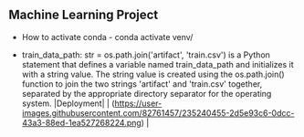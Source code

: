 ## Machine Learning Project
- How to activate conda - conda activate venv/

- train_data_path: str = os.path.join('artifact', 'train.csv') is a Python statement that defines a variable named train_data_path and initializes it with a string value. The string value is created using the os.path.join() function to join the two strings 'artifact' and 'train.csv' together, separated by the appropriate directory separator for the operating system.
|Deployment|
| (https://user-images.githubusercontent.com/82761457/235240455-2d5e93c6-0dcc-43a3-88ed-1ea527268224.png) |

